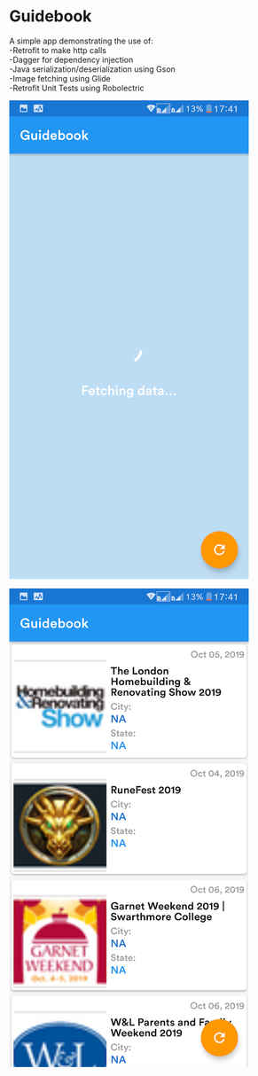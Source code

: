 # Guidebook
A simple app demonstrating the use of:<br>
-Retrofit to make http calls <br>
-Dagger for dependency injection<br>
-Java serialization/deserialization using Gson<br>
-Image fetching using Glide<br>
-Retrofit Unit Tests using Robolectric<br>

![alt text](https://github.com/Frankie36/Guidebook/blob/master/app/src/androidTest/assets/screen_one.png)

![alt text](https://github.com/Frankie36/Guidebook/blob/master/app/src/androidTest/assets/screen_two.png)
